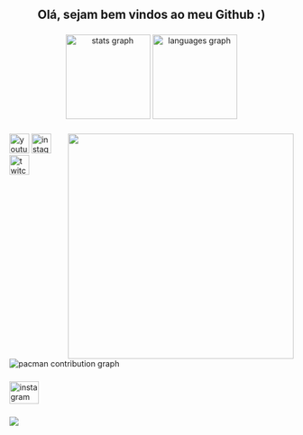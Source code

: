 <h2 align="center">Olá, sejam bem vindos ao meu Github :)</h2>

###

<div align="center">
  <img src="https://github-readme-stats.vercel.app/api?username=EdwardMendes&hide_title=false&hide_rank=false&show_icons=true&include_all_commits=true&count_private=true&disable_animations=false&theme=dracula&locale=en&hide_border=false" height="150" alt="stats graph"  />
  <img src="https://github-readme-stats.vercel.app/api/top-langs?username=EdwardMendes&locale=en&hide_title=false&layout=compact&card_width=320&langs_count=5&theme=dracula&hide_border=false" height="150" alt="languages graph"  />
</div>

###

<img align="right" height="400" src="https://img1.picmix.com/output/pic/normal/8/1/1/1/11821118_aa223.gif"  />

###

<div align="left">
  <img src="https://img.shields.io/static/v1?message=Youtube&logo=youtube&label=&color=FF0000&logoColor=white&labelColor=&style=for-the-badge" height="35" alt="youtube logo"  />
  <img src="https://img.shields.io/static/v1?message=Instagram&logo=instagram&label=&color=E4405F&logoColor=white&labelColor=&style=for-the-badge" height="35" alt="instagram logo"  />
  <img src="https://img.shields.io/static/v1?message=Twitch&logo=twitch&label=&color=9146FF&logoColor=white&labelColor=&style=for-the-badge" height="35" alt="twitch logo"  />
</div>

###

<picture>
  <source media="(prefers-color-scheme: dark)" srcset="https://raw.githubusercontent.com/EdwardMendes/EdwardMendes/output/pacman-contribution-graph-dark.svg">
  <source media="(prefers-color-scheme: light)" srcset="https://raw.githubusercontent.com/EdwardMendes/EdwardMendes/output/pacman-contribution-graph.svg">
  <img alt="pacman contribution graph" src="https://raw.githubusercontent.com/EdwardMendes/EdwardMendes/output/pacman-contribution-graph.svg">
</picture>

###

<div align="left">
  <img src="https://raw.githubusercontent.com/maurodesouza/profile-readme-generator/master/src/assets/icons/social/instagram/default.svg" width="52" height="40" alt="instagram logo"  />
</div>

###

<img align="left" src="https://visitor-badge.laobi.icu/badge?page_id=EdwardMendes.EdwardMendes&right_color=blueviolet"  />

###
